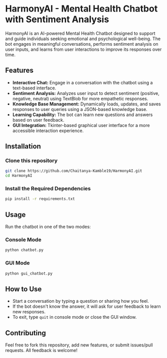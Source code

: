 # HarmonyAI - Mental Health Chatbot with Sentiment Analysis

HarmonyAI is an AI-powered Mental Health Chatbot designed to support and guide individuals seeking emotional and psychological well-being. The bot engages in meaningful conversations, performs sentiment analysis on user inputs, and learns from user interactions to improve its responses over time.

## Features

- **Interactive Chat:** Engage in a conversation with the chatbot using a text-based interface.
- **Sentiment Analysis:** Analyzes user input to detect sentiment (positive, negative, neutral) using TextBlob for more empathetic responses.
- **Knowledge Base Management:** Dynamically loads, updates, and saves responses to user queries using a JSON-based knowledge base.
- **Learning Capability:** The bot can learn new questions and answers based on user feedback.
- **GUI Integration:** Tkinter-based graphical user interface for a more accessible interaction experience.

## Installation

### Clone this repository

```bash
git clone https://github.com/Chaitanya-Kamble19/HarmonyAI.git
cd HarmonyAI
```

### Install the Required Dependencies

```bash
pip install -r requirements.txt
```

## Usage

Run the chatbot in one of the two modes:

### Console Mode

```bash
python chatbot.py
```

### GUI Mode

```bash
python gui_chatbot.py
```

## How to Use

- Start a conversation by typing a question or sharing how you feel.
- If the bot doesn't know the answer, it will ask for user feedback to learn new responses.
- To exit, type `quit` in console mode or close the GUI window.



## Contributing

Feel free to fork this repository, add new features, or submit issues/pull requests. All feedback is welcome!
